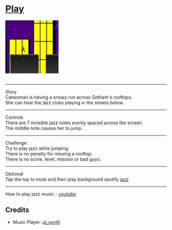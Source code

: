 <h1><a href=//bacionejs.github.io/cat/index.html style=text-decoration: none; color: inherit;>Play</a></h1>

<a href=//bacionejs.github.io/cat/index.html target=_blank>
    <img src=README.jpg width=33% />
</a>
<br>
<br>

---
Story  
Catwoman is having a snowy run across Gotham's rooftops.  
She can hear the jazz clubs playing in the streets below.  

---
Controls  
There are 7 invisible jazz notes evenly spaced across the screen.  
The middle note causes her to jump.  

---
Challenge  
Try to play jazz while jumping.  
There is no penalty for missing a rooftop.  
There is no score, level, mission or bad guys.  

---
Optional  
Tap the top to mute and then play background spotify [jazz](https://open.spotify.com/playlist/6gqJPa4A4gXTwTSGWcpC1d)  

---
How to play jazz music - [youtube](https://youtube.com/shorts/E5WLNmErkiY?si=CXQLaWg2f1XLaixs)  


## Credits
- Music Player: [pl_synth](https://github.com/phoboslab/pl_synth)


